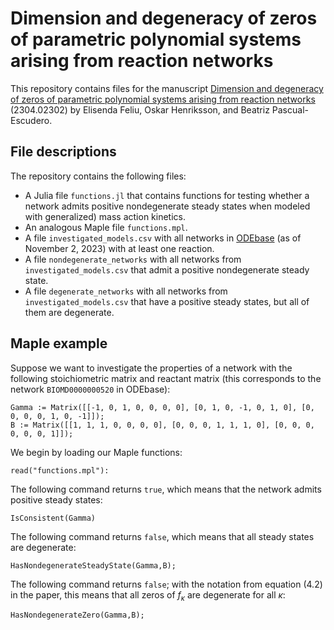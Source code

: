 # Dimension and degeneracy of zeros of parametric polynomial systems arising from reaction networks
This repository contains files for the manuscript [Dimension and degeneracy of zeros of parametric polynomial systems arising from reaction networks
](https://arxiv.org/abs/2304.02302) (2304.02302) by Elisenda Feliu, Oskar Henriksson, and Beatriz Pascual-Escudero.

## File descriptions
The repository contains the following files:
* A Julia file `functions.jl` that contains functions for testing whether a network admits positive nondegenerate steady states when modeled with generalized) mass action kinetics.
* An analogous Maple file `functions.mpl`.
* A file `investigated_models.csv` with all networks in [ODEbase](https://www.odebase.org/) (as of November 2, 2023) with at least one reaction.
* A file `nondegenerate_networks` with all networks from `investigated_models.csv` that admit a positive nondegenerate steady state.
* A file `degenerate_networks` with all networks from `investigated_models.csv` that have a positive steady states, but all of them are degenerate.

## Maple example
Suppose we want to investigate the properties of a network with the following stoichiometric matrix and reactant matrix (this corresponds to the network `BIOMD0000000520` in ODEbase):

```
Gamma := Matrix([[-1, 0, 1, 0, 0, 0, 0], [0, 1, 0, -1, 0, 1, 0], [0, 0, 0, 0, 1, 0, -1]]);
B := Matrix([[1, 1, 1, 0, 0, 0, 0], [0, 0, 0, 1, 1, 1, 0], [0, 0, 0, 0, 0, 0, 1]]);
```

We begin by loading our Maple functions:

```
read("functions.mpl"):
```

The following command returns `true`, which means that the network admits positive steady states:

```
IsConsistent(Gamma)
```

The following command returns `false`, which means that all steady states are degenerate:

```
HasNondegenerateSteadyState(Gamma,B);
```

The following command returns `false`; with the notation from equation (4.2) in the paper, this means that all zeros of $f_\kappa$ are degenerate for all $\kappa$:
```
HasNondegenerateZero(Gamma,B);
```
